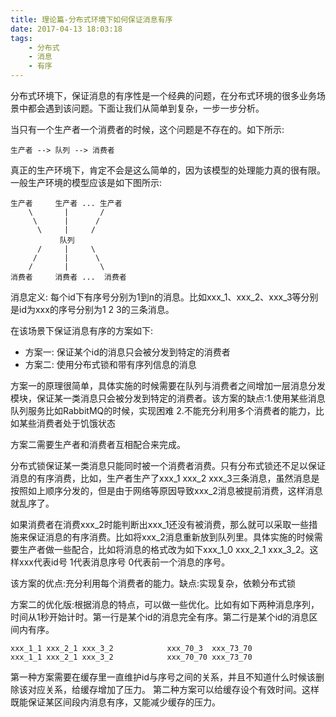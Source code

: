 ```yaml
---
title: 理论篇-分布式环境下如何保证消息有序
date: 2017-04-13 18:03:18
tags:
    - 分布式
    - 消息
    - 有序
---
```


分布式环境下，保证消息的有序性是一个经典的问题，在分布式环境的很多业务场景中都会遇到该问题。下面让我们从简单到复杂，一步一步分析。

当只有一个生产者一个消费者的时候，这个问题是不存在的。如下所示:

```
生产者 --> 队列 --> 消费者
```

真正的生产环境下，肯定不会是这么简单的，因为该模型的处理能力真的很有限。一般生产环境的模型应该是如下图所示:

```
生产者     生产者 ... 生产者
    \       |       /
     \      |      /
      \     |     /
           队列
      /     |     \
     /      |      \
    /       |       \
消费者     消费者 ...  消费者
```
消息定义: 每个id下有序号分别为1到n的消息。比如xxx_1、xxx_2、xxx_3等分别是id为xxx的序号分别为1 2 3的三条消息。

在该场景下保证消息有序的方案如下:

* 方案一: 保证某个id的消息只会被分发到特定的消费者
* 方案二: 使用分布式锁和带有序列信息的消息

方案一的原理很简单，具体实施的时候需要在队列与消费者之间增加一层消息分发模块，保证某一类消息只会被分发到特定的消费者。该方案的缺点:1.使用某些消息队列服务比如RabbitMQ的时候，实现困难 2.不能充分利用多个消费者的能力，比如某些消费者处于饥饿状态

方案二需要生产者和消费者互相配合来完成。

分布式锁保证某一类消息只能同时被一个消费者消费。只有分布式锁还不足以保证消息的有序消费，比如，生产者生产了xxx\_1 xxx\_2 xxx\_3三条消息，虽然消息是按照如上顺序分发的，但是由于网络等原因导致xxx_2消息被提前消费，这样消息就乱序了。

如果消费者在消费xxx_2时能判断出xxx_1还没有被消费，那么就可以采取一些措施来保证消息的有序消费。比如将xxx_2消息重新放到队列里。具体实施的时候需要生产者做一些配合，比如将消息的格式改为如下xxx\_1\_0 xxx\_2\_1 xxx\_3\_2。这样xxx代表id号 1代表消息序号 0代表前一个消息的序号。

该方案的优点:充分利用每个消费者的能力。缺点:实现复杂，依赖分布式锁

方案二的优化版:根据消息的特点，可以做一些优化。比如有如下两种消息序列，时间从1秒开始计时。第一行是某个id的消息完全有序。第二行是某个id的消息区间内有序。

```
xxx_1_1 xxx_2_1 xxx_3_2            xxx_70_3  xxx_73_70
xxx_1_1 xxx_2_1 xxx_3_2            xxx_70_70 xxx_73_70
```
第一种方案需要在缓存里一直维护id与序号之间的关系，并且不知道什么时候该删除该对应关系，给缓存增加了压力。
第二种方案可以给缓存设个有效时间。这样既能保证某区间段内消息有序，又能减少缓存的压力。